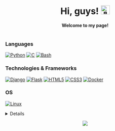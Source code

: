 <h1 align="center">Hi, guys! <img src="https://github-production-user-asset-6210df.s3.amazonaws.com/24524555/238178097-766d336d-b87d-44ba-807c-c51de2bc6b4d.gif" width="28px" alt="👋"></h1>
<p align="center">
    <b>Welcome to my page!</b><br><br>
    <!--<a href="https://hackerone.com/onata">
        <img src="https://img.shields.io/badge/Hackerone-blue?style=flat-square&logo=hackerone" alt="hackerone">
    </a>-->
    <!--<a href="https://bugcrowd.com/scr3br">
        <img src="https://img.shields.io/badge/Bugcrowd-blue?style=flat-square&logo=bugcrowd" alt="bugcrowd">
    </a>-->
    <!--<a href="https://stepik.org/users/108517510">
        <img src="https://img.shields.io/badge/Stepik-blue?style=flat-square&logo=" alt="Stepik">
    </a>
    <a href="https://leetcode.com/wervlad">
        <img src="https://img.shields.io/badge/LeetCode-blue?style=flat-square&logo=LeetCode" alt="LeetCode">
    </a>-->
</p>

### Languages
[![Python](https://img.shields.io/badge/python-black?style=for-the-badge&logo=python)](https://github.com/rm-onata)
[![C](https://img.shields.io/badge/c-black?style=for-the-badge&logo=c)](https://github.com/rm-onata)
[![Bash](https://img.shields.io/badge/bash-black?style=for-the-badge&logo=gnu-bash&logoColor=white)](https://github.com/rm-onata)

### Technologies & Frameworks
[![Django](https://img.shields.io/badge/django-black?style=for-the-badge&logo=django)](https://github.com/rm-onata)
[![Flask](https://img.shields.io/badge/flask-black?style=for-the-badge&logo=flask)](https://github.com/rm-onata)
[![HTML5](https://img.shields.io/badge/html5-black?style=for-the-badge&logo=html5)](https://hub.docker.com/u/rm-onata)
[![CSS3](https://img.shields.io/badge/css3-black?style=for-the-badge&logo=css3)](https://hub.docker.com/u/rm-onata)
[![Docker](https://img.shields.io/badge/docker-black?style=for-the-badge&logo=docker)](https://hub.docker.com/u/rm-onata)

### OS
[![Linux](https://img.shields.io/badge/linux-black?style=for-the-badge&logo=linux)](https://github.com/rm-onata)


<details>
<p align="center">
  <a href="https://github.com/rm-onata">
    <img src="http://github-profile-summary-cards.vercel.app/api/cards/profile-details?username=rm-onata&theme=transparent" />
  </a>
  <a href="https://github.com/rm-onata">
    <img src="https://github-readme-streak-stats.herokuapp.com/?user=rm-onata&hide_border=true&card_width=338&theme=transparent" />
  </a>
  <a href="https://github.com/rm-onata">
    <img src="http://github-profile-summary-cards.vercel.app/api/cards/stats?username=rm-onata&theme=transparent" />
  </a>
    <br><br><br><br>
</p>
</details>

<p align="center">
  <a href="https://github.com/rm-onata">
    <img src="https://komarev.com/ghpvc/?username=rm-onata&color=blue&style=flat)" />
  </a>
</p>
